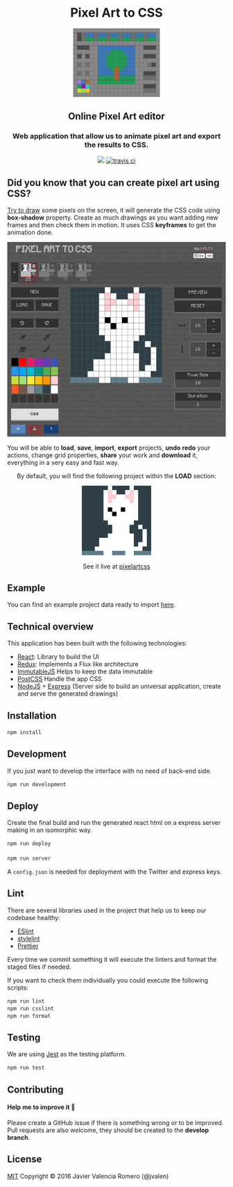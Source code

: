 <h1 align="center">Pixel Art to CSS</h1>
<p align="center">
  <img width="200" src="screenshots/tree-pixelartcss.png">
</p>
<h2 align="center">Online Pixel Art editor</h2>
<p align="center">
  <h3 align="center">
    Web application that allow us to animate pixel art and export the results to CSS.
  </h3>
</p>
<p align="center">
  <a target='_blank' href='http://www.recurse.com' title='Made at the Recurse Center'><img src='https://cloud.githubusercontent.com/assets/2883345/11325206/336ea5f4-9150-11e5-9e90-d86ad31993d8.png' height='20px'/></a>
  <a href="https://travis-ci.com/jvalen/pixel-art-react"><img src="https://travis-ci.com/jvalen/pixel-art-react.svg?branch=master" alt="travis ci"></a>
</p>

## Did you know that you can create pixel art using CSS?

[Try to draw](https://www.pixelartcss.com/) some pixels on the screen, it will generate the CSS code using **box-shadow** property. Create as much drawings as you want adding new frames and then check them in motion. It uses CSS **keyframes** to get the animation done.

<p align="center">
  <img src="screenshots/screenshot-cat.png">
</p>

You will be able to **load**, **save**, **import**, **export** projects, **undo** **redo** your actions, change grid properties, **share** your work and **download** it, everything in a very easy and fast way.

<p align="center">
  By default, you will find the following project within the <b>LOAD</b> section:
</p>

<p align="center">
  <img src="screenshots/animation-cat.gif">
</p>

<p align="center">
  See it live at
  <a target='_blank' href='https://www.pixelartcss.com/' title='pixelartcss'>
    pixelartcss
  </a>
</p>

## Example

You can find an example project data ready to import [here](examples/import-export/cat.txt).

## Technical overview

This application has been built with the following technologies:

- [React](https://facebook.github.io/react/): Library to build the UI
- [Redux](http://redux.js.org/): Implements a Flux like architecture
- [ImmutableJS](https://facebook.github.io/immutable-js/) Helps to keep the data immutable
- [PostCSS](https://github.com/postcss/postcss) Handle the app CSS
- [NodeJS](https://nodejs.org/en/) + [Express](http://expressjs.com/) (Server side to build an universal application, create and serve the generated drawings)

## Installation

```bash
npm install
```

## Development

If you just want to develop the interface with no need of back-end side.

```bash
npm run development
```

## Deploy

Create the final build and run the generated react html on a express server making in an isomorphic way.

```bash
npm run deploy

npm run server
```

A `config.json` is needed for deployment with the Twitter and express keys.

## Lint

There are several libraries used in the project that help us to keep our codebase healthy:

- [ESlint](https://eslint.org/)
- [stylelint](https://stylelint.io/)
- [Prettier](https://prettier.io/)

Every time we commit something it will execute the linters and format the staged files if needed.

If you want to check them individually you could execute the following scripts:

```bash
npm run lint
npm run csslint
npm run format
```

## Testing

We are using [Jest](https://jestjs.io/) as the testing platform.

```bash
npm run test
```

## Contributing

#### Help me to improve it :seedling:

Please create a GitHub issue if there is something wrong or to be improved. Pull requests are also welcome, they should be created to the **develop branch**.

## License

[MIT](https://opensource.org/licenses/mit-license.php)
Copyright © 2016 Javier Valencia Romero (@jvalen)

